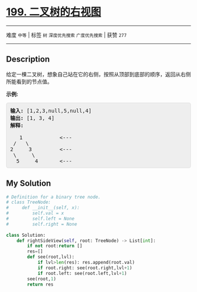 # [199. 二叉树的右视图](https://leetcode-cn.com/problems/binary-tree-right-side-view/)

---

难度 `中等` | 标签 `树` `深度优先搜索` `广度优先搜索`  | 获赞 `277`

---

## Description

<style>
section pre{
    background-color: #eee;
    border: 1px solid #ddd;
    padding:10px;
    border-radius: 5px;
}
</style>
<section>
<p>给定一棵二叉树，想象自己站在它的右侧，按照从顶部到底部的顺序，返回从右侧所能看到的节点值。</p>
<p><strong>示例:</strong></p>
<pre><strong>输入:</strong>&nbsp;[1,2,3,null,5,null,4]
<strong>输出:</strong>&nbsp;[1, 3, 4]
<strong>解释:
</strong>
   1            &lt;---
 /   \
2     3         &lt;---
 \     \
  5     4       &lt;---
</pre>
</section>

## My Solution

```python
# Definition for a binary tree node.
# class TreeNode:
#     def __init__(self, x):
#         self.val = x
#         self.left = None
#         self.right = None
 
class Solution:
    def rightSideView(self, root: TreeNode) -> List[int]:
        if not root:return []
        res=[]
        def see(root,lvl):
            if lvl>len(res): res.append(root.val)
            if root.right: see(root.right,lvl+1)
            if root.left: see(root.left,lvl+1)
        see(root,1)
        return res
 
```

